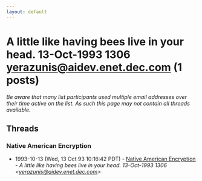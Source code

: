```yaml
---
layout: default
---
```


# A little like having bees live in your head.  13-Oct-1993 1306 <yerazunis@aidev.enet.dec.com> (1 posts)

_Be aware that many list participants used multiple email addresses over their time active on the list. As such this page may not contain all threads available._

## Threads

### Native American Encryption
+ 1993-10-13 (Wed, 13 Oct 93 10:16:42 PDT) - [Native American Encryption](/archive/1993/10/20a8eaedb0ef306996cd7ba447fa7a393c60f1f4addc4fa9cec9f55473226bb9) - _A little like having bees live in your head.  13-Oct-1993 1306 \<yerazunis@aidev.enet.dec.com\>_

